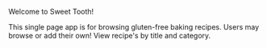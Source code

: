 Welcome to Sweet Tooth! 

This single page app is for browsing gluten-free baking recipes. Users may browse or add their own! View recipe's by title and category. 


